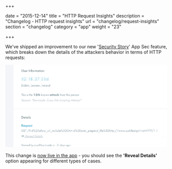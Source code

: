 +++

date = "2015-12-14"
title = "HTTP Request Insights"
description = "Changelog - HTTP request insights"
url = "changelog/request-insights"
section = "changelog"
category = "app"
weight = "23"

+++

We've shipped an improvement to our new '[Security Story](../#app-security-story)' App Sec feature, which breaks down the details of the attackers behavior in terms of HTTP requests:

![../../src/img/changelog/23-app-sec-details.png](../../src/img/changelog/23-app-sec-details.png)

This change is [now live in the app](https://app.barricade.io/dashboard/overview) - you should see the **'Reveal Details'** option appearing for different types of cases.

